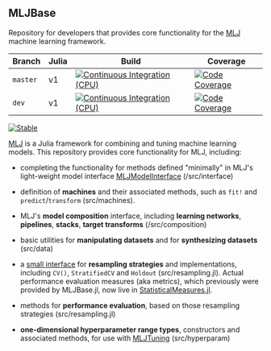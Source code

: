 ## MLJBase

Repository for developers that provides core functionality for the
[MLJ](https://github.com/JuliaAI/MLJ.jl) machine
learning framework.

| Branch   | Julia | Build  | Coverage |
| -------- | ----- | ------ | -------- |
| `master` | v1    | [![Continuous Integration (CPU)][gha-img-master]][gha-url] | [![Code Coverage][codecov-img-master]][codecov-url-master] |
| `dev`    | v1    | [![Continuous Integration (CPU)][gha-img-dev]][gha-url]    | [![Code Coverage][codecov-img-dev]][codecov-url-dev] |

[gha-img-master]: https://github.com/JuliaAI/MLJBase.jl/workflows/CI/badge.svg?branch=master "Continuous Integration (CPU)"
[gha-img-dev]: https://github.com/JuliaAI/MLJBase.jl/workflows/CI/badge.svg?branch=dev "Continuous Integration (CPU)"
[gha-url]: https://github.com/JuliaAI/MLJBase.jl/actions/workflows/ci.yml

[codecov-img-master]: https://codecov.io/gh/JuliaAI/MLJBase.jl/branch/master/graphs/badge.svg?branch=master "Code Coverage"
[codecov-img-dev]: https://codecov.io/gh/JuliaAI/MLJBase.jl/branch/dev/graphs/badge.svg?branch=dev "Code Coverage"
[codecov-url-master]: https://codecov.io/github/JuliaAI/MLJBase.jl?branch=master
[codecov-url-dev]: https://codecov.io/github/JuliaAI/MLJBase.jl?branch=dev

[![Stable](https://img.shields.io/badge/docs-stable-blue.svg)](https://juliaai.github.io/MLJBase.jl/stable/)

[MLJ](https://github.com/JuliaAI/MLJ.jl) is a Julia
framework for combining and tuning machine learning models. This
repository provides core functionality for MLJ, including:

- completing the functionality for methods defined "minimally" in
  MLJ's light-weight model interface
  [MLJModelInterface](https://github.com/JuliaAI/MLJModelInterface.jl) (/src/interface)

- definition of **machines** and their associated methods, such as
  `fit!` and `predict`/`transform` (src/machines).

- MLJ's **model composition** interface, including **learning
  networks**, **pipelines**, **stacks**, **target transforms** (/src/composition)

- basic utilities for **manipulating datasets** and for **synthesizing datasets** (src/data)
  
- a [small
  interface](https://JuliaAI.github.io/MLJ.jl/dev/evaluating_model_performance/#Custom-resampling-strategies-1)
  for **resampling strategies** and implementations, including `CV()`, `StratifiedCV` and
  `Holdout` (src/resampling.jl). Actual performance evaluation measures (aka metrics), which previously
  were provided by MLJBase.jl, now live in [StatisticalMeasures.jl](https://juliaai.github.io/StatisticalMeasures.jl/dev/).

- methods for **performance evaluation**, based on those resampling strategies (src/resampling.jl)

- **one-dimensional hyperparameter range types**, constructors and
  associated methods, for use with
  [MLJTuning](https://github.com/JuliaAI/MLJTuning.jl) (src/hyperparam)


